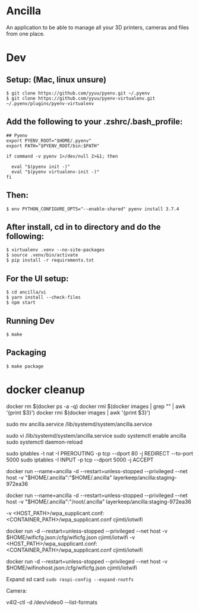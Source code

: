 Ancilla
=======

An application to be able to manage all your 3D printers, cameras and files from one place.   

# Dev

## Setup: (Mac, linux unsure)

```
$ git clone https://github.com/yyuu/pyenv.git ~/.pyenv
$ git clone https://github.com/yyuu/pyenv-virtualenv.git ~/.pyenv/plugins/pyenv-virtualenv
```


## Add the following to your .zshrc/.bash_profile:

```
## Pyenv
export PYENV_ROOT="$HOME/.pyenv"
export PATH="$PYENV_ROOT/bin:$PATH"

if command -v pyenv 1>/dev/null 2>&1; then

  eval "$(pyenv init -)"
  eval "$(pyenv virtualenv-init -)"
fi
```

## Then:

```
$ env PYTHON_CONFIGURE_OPTS="--enable-shared" pyenv install 3.7.4
```

## After install, cd in to directory and do the following:

```
$ virtualenv .venv --no-site-packages
$ source .venv/bin/activate
$ pip install -r requirements.txt
```

## For the UI setup:

```
$ cd ancilla/ui
$ yarn install --check-files
$ npm start
```

## Running Dev

```
$ make
```

## Packaging

```
$ make package
```

# docker cleanup
docker rm $(docker ps -a -q)
docker rmi $(docker images | grep "<none>" | awk '{print $3}')
docker rmi $(docker images | awk '{print $3}')

sudo mv ancilla.service /lib/systemd/system/ancilla.service

sudo vi /lib/systemd/system/ancilla.service
sudo systemctl enable ancilla
sudo systemctl daemon-reload
<!-- systemctl enable ancilla -->


sudo iptables -t nat -I PREROUTING -p tcp --dport 80 -j REDIRECT --to-port 5000
sudo iptables -I INPUT -p tcp --dport 5000 -j ACCEPT

docker run --name=ancilla -d --restart=unless-stopped --privileged --net host -v "$HOME/.ancilla":"$HOME/.ancilla" layerkeep/ancilla:staging-972ea36

docker run --name=ancilla -d --restart=unless-stopped --privileged --net host -v "$HOME/.ancilla":"/root/.ancilla" layerkeep/ancilla:staging-972ea36

  -v <HOST_PATH>/wpa_supplicant.conf:<CONTAINER_PATH>/wpa_supplicant.conf cjimti/iotwifi

docker run -d --restart=unless-stopped --privileged --net host -v $HOME/wificfg.json:/cfg/wificfg.json cjimti/iotwifi
  -v <HOST_PATH>/wpa_supplicant.conf:<CONTAINER_PATH>/wpa_supplicant.conf cjimti/iotwifi


docker run -d --restart=unless-stopped --privileged --net host -v $HOME/wifinohost.json:/cfg/wificfg.json cjimti/iotwifi  


Expand sd card
`sudo raspi-config --expand-rootfs`

Camera:

v4l2-ctl -d /dev/video0 --list-formats
